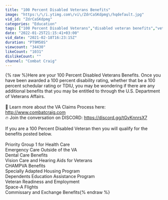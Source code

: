 ```yaml
---
title: "100 Percent Disabled Veterans Benefits"
image: "https:\/\/i.ytimg.com\/vi\/ZdrCaSKdpmg\/hqdefault.jpg"
vid_id: "ZdrCaSKdpmg"
categories: "Education"
tags: ["100 Percent Disabled Veterans","disabled veteran benefits","veterans benefits"]
date: "2022-01-25T21:15:41+03:00"
vid_date: "2021-02-18T16:23:15Z"
duration: "PT9M50S"
viewcount: "34430"
likeCount: "1031"
dislikeCount: ""
channel: "Combat Craig"
---
```

{% raw %}Here are your 100 Percent Disabled Veterans Benefits. Once you have been awarded a 100 percent disability rating, whether that be a 100 percent schedular rating or TDIU, you may be wondering if there are any additional benefits that you may be entitled to through the U.S. Department of Veterans Affairs. <br /><br />🔴 Learn more about the VA Claims Process here: <a rel="nofollow" target="blank" href="http://www.combatcraig.com">http://www.combatcraig.com</a><br />🔥 Join the conversation on DISCORD: <a rel="nofollow" target="blank" href="https://discord.gg/tGvKnnrsX7">https://discord.gg/tGvKnnrsX7</a><br /><br />If you are a 100 Percent Disabled Veteran then you will qualify for the benefits posted below. <br /><br />Priority Group 1 for Health Care<br />Emergency Care Outside of the VA<br />Dental Care Benefits<br />Vision Care and Hearing Aids for Veterans<br />CHAMPVA Benefits<br />Specially Adapted Housing Program<br />Dependents Education Assistance Program<br />Veteran Readiness and Employment <br />Space-A Flights<br />Commissary and Exchange Benefits{% endraw %}
